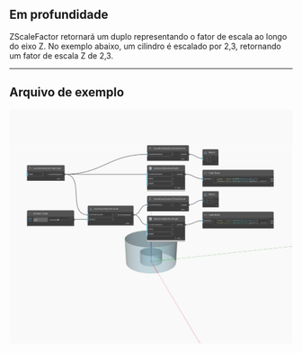 ## Em profundidade
ZScaleFactor retornará um duplo representando o fator de escala ao longo do eixo Z. No exemplo abaixo, um cilindro é escalado por 2,3, retornando um fator de escala Z de 2,3.
___
## Arquivo de exemplo

![ZScaleFactor](./Autodesk.DesignScript.Geometry.CoordinateSystem.ZScaleFactor_img.jpg)

